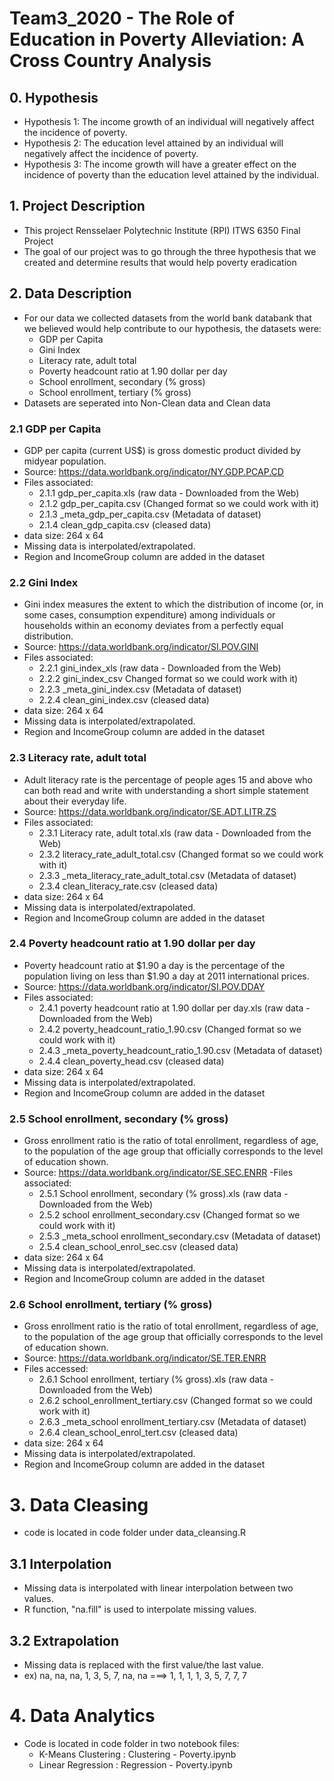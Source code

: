 # Team3_2020 - The Role of Education in Poverty Alleviation: A Cross Country Analysis

## 0. Hypothesis
  - Hypothesis 1: The income growth of an individual will negatively affect the incidence of poverty.
  - Hypothesis 2: The education level attained by an individual will negatively affect the incidence of poverty.
  - Hypothesis 3: The income growth will have a greater effect on the incidence of poverty than the education level attained by the individual.

## 1. Project Description
  - This project Rensselaer Polytechnic Institute (RPI) ITWS 6350 Final Project
  - The goal of our project was to go through the three hypothesis that we created and determine results that would help poverty eradication
  
## 2. Data Description
  - For our data we collected datasets from the world bank databank that we believed would help contribute to our hypothesis, the datasets were:
    - GDP per Capita
    - Gini Index
    - Literacy rate, adult total
    - Poverty headcount ratio at 1.90 dollar per day
    - School enrollment, secondary (% gross)
    - School enrollment, tertiary (% gross)
  - Datasets are seperated into Non-Clean data and Clean data
  
### 2.1 GDP per Capita
  - GDP per capita (current US$) is gross domestic product divided by midyear population. 
  - Source: https://data.worldbank.org/indicator/NY.GDP.PCAP.CD
  - Files associated: 
    - 2.1.1 gdp_per_capita.xls (raw data - Downloaded from the Web) 
    - 2.1.2 gdp_per_capita.csv (Changed format so we could work with it)
    - 2.1.3 _meta_gdp_per_capita.csv (Metadata of dataset)
    - 2.1.4 clean_gdp_capita.csv (cleased data)
   - data size: 264 x 64
   - Missing data is interpolated/extrapolated.
   - Region and IncomeGroup column are added in the dataset

### 2.2 Gini Index
   - Gini index measures the extent to which the distribution of income (or, in some cases, consumption expenditure) 
     among individuals or households within an economy deviates from a perfectly equal distribution. 
   - Source: https://data.worldbank.org/indicator/SI.POV.GINI
   - Files associated:
      - 2.2.1 gini_index_xls (raw data - Downloaded from the Web) 
      - 2.2.2 gini_index_csv Changed format so we could work with it)
      - 2.2.3 _meta_gini_index.csv (Metadata of dataset)
      - 2.2.4 clean_gini_index.csv (cleased data)
   - data size: 264 x 64
   - Missing data is interpolated/extrapolated.
   - Region and IncomeGroup column are added in the dataset

### 2.3 Literacy rate, adult total
   - Adult literacy rate is the percentage of people ages 15 and above who can both read and write with 
     understanding a short simple statement about their everyday life.
   - Source: https://data.worldbank.org/indicator/SE.ADT.LITR.ZS
   - Files associated:
     - 2.3.1 Literacy rate, adult total.xls (raw data - Downloaded from the Web) 
     - 2.3.2 literacy_rate_adult_total.csv (Changed format so we could work with it)
     - 2.3.3 _meta_literacy_rate_adult_total.csv (Metadata of dataset)
     - 2.3.4 clean_literacy_rate.csv (cleased data)
   - data size: 264 x 64
   - Missing data is interpolated/extrapolated.
   - Region and IncomeGroup column are added in the dataset

### 2.4 Poverty headcount ratio at 1.90 dollar per day
   - Poverty headcount ratio at $1.90 a day is the percentage of the population living on less than 
     $1.90 a day at 2011 international prices. 
   - Source: https://data.worldbank.org/indicator/SI.POV.DDAY
   - Files associated:
      - 2.4.1 poverty headcount ratio at 1.90 dollar per day.xls (raw data - Downloaded from the Web) 
      - 2.4.2 poverty_headcount_ratio_1.90.csv (Changed format so we could work with it)
      - 2.4.3 _meta_poverty_headcount_ratio_1.90.csv (Metadata of dataset)
      - 2.4.4 clean_poverty_head.csv (cleased data)
   - data size: 264 x 64
   - Missing data is interpolated/extrapolated.
   - Region and IncomeGroup column are added in the dataset

### 2.5 School enrollment, secondary (% gross)
   - Gross enrollment ratio is the ratio of total enrollment, regardless of age, to the population of the age group that 
    officially corresponds to the level of education shown.
   - Source: https://data.worldbank.org/indicator/SE.SEC.ENRR
   -Files associated:
      - 2.5.1 School enrollment, secondary (% gross).xls (raw data - Downloaded from the Web) 
      - 2.5.2 school enrollment_secondary.csv (Changed format so we could work with it)
      - 2.5.3 _meta_school enrollment_secondary.csv (Metadata of dataset)
      - 2.5.4 clean_school_enrol_sec.csv (cleased data)
  - data size: 264 x 64
  - Missing data is interpolated/extrapolated.
  - Region and IncomeGroup column are added in the dataset

### 2.6 School enrollment, tertiary (% gross)
  - Gross enrollment ratio is the ratio of total enrollment, regardless of age, to the population of the age group that 
    officially corresponds to the level of education shown. 
  - Source: https://data.worldbank.org/indicator/SE.TER.ENRR
  - Files accessed:
    - 2.6.1 School enrollment, tertiary (% gross).xls (raw data - Downloaded from the Web) 
    - 2.6.2 school_enrollment_tertiary.csv (Changed format so we could work with it)
    - 2.6.3 _meta_school enrollment_tertiary.csv (Metadata of dataset)
    - 2.6.4 clean_school_enrol_tert.csv (cleased data)
  - data size: 264 x 64
  - Missing data is interpolated/extrapolated.
  - Region and IncomeGroup column are added in the dataset

# 3. Data Cleasing
  - code is located in code folder under data_cleansing.R

## 3.1 Interpolation
  - Missing data is interpolated with linear interpolation between two values. 
  - R function, "na.fill" is used to interpolate missing values.

## 3.2 Extrapolation
  - Missing data is replaced with the first value/the last value. 
  - ex) na, na, na, 1, 3, 5, 7, na, na  ===> 1, 1, 1, 1, 3, 5, 7, 7, 7

# 4. Data Analytics
  - Code is located in code folder in two notebook files:
    - K-Means Clustering : Clustering - Poverty.ipynb
    - Linear Regression : Regression - Poverty.ipynb
